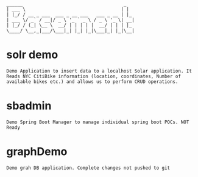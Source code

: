 ```
______                                     _   
| ___ \                                   | | 
| |_/ / __ _ ___  ___ _ __ ___   ___ _ __ | |_ 
| ___ \/ _` / __|/ _ \ '_ ` _ \ / _ \ '_ \| __|
| |_/ / (_| \__ \  __/ | | | | |  __/ | | | |_ 
\____/ \__,_|___/\___|_| |_| |_|\___|_| |_|\__|
```                                              

# solr demo
`Demo Application to insert data to a localhost Solar application.
It Reads NYC CitiBike information (location, coordinates, Number of available bikes etc.) and allows us to perform CRUD operations.
`
# sbadmin
`Demo Spring Boot Manager to manage individual spring boot POCs. NOT Ready`

# graphDemo
`Demo grah DB application. Complete changes not pushed to git`
